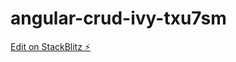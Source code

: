 # angular-crud-ivy-txu7sm

[Edit on StackBlitz ⚡️](https://stackblitz.com/edit/angular-crud-ivy-txu7sm)